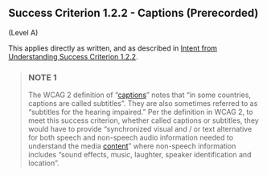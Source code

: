 ## Success Criterion 1.2.2 - Captions (Prerecorded)

(Level A)

This applies directly as written, and as described in [Intent from Understanding Success Criterion 1.2.2](https://www.w3.org/WAI/WCAG22/Understanding/captions-prerecorded#intent).

> ### NOTE 1
> The WCAG 2 definition of “[captions](https://www.w3.org/TR/WCAG22/#dfn-captions)” notes that “in some countries, captions are called subtitles”. They are also sometimes referred to as “subtitles for the hearing impaired.” Per the definition in WCAG 2, to meet this success criterion, whether called captions or subtitles, they would have to provide “synchronized visual and / or text alternative for both speech and non-speech audio information needed to understand the media [content](https://www.w3.org/TR/wcag2ict-22/#content-on-and-off-the-web)” where non-speech information includes “sound effects, music, laughter, speaker identification and location”.
